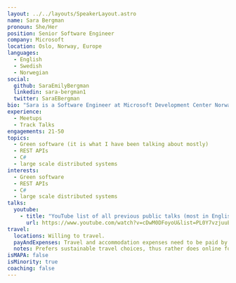 ```yaml
---
layout: ../../layouts/SpeakerLayout.astro
name: Sara Bergman
pronoun: She/Her
position: Senior Software Engineer
company: Microsoft
location: Oslo, Norway, Europe
languages:
  - English
  - Swedish
  - Norwegian
social:
  github: SaraEmilyBergman
  linkedin: sara-bergman1
  twitter: SaraEBergman
bio: "Sara is a Software Engineer at Microsoft Development Center Norway working in a team which owns several backend APIs powering People experiences in the Microsoft eco-system. She is an advocate for green software practices at MDCN and M365. She is a member of the Green Software Foundation and a chair of the Writer's project which is curating and creating written articles on the main GSF website and the GSF newsletter. When not working you'll most likely find her hiking or trying to figure out how to grow chilies in sub-zero temperatures."
experience:
  - Meetups
  - Track Talks
engagements: 21-50
topics:
  - Green software (it is what I have been talking about mostly)
  - REST APIs
  - C#
  - large scale distributed systems
interests:
  - Green software
  - REST APIs
  - C#
  - large scale distributed systems
talks:
  youtube:
    - title: "YouTube list of all previous public talks (most in English)"
      url: https://www.youtube.com/watch?v=cDwM0DFoyoU&list=PL0Y7vzjuuE2fa4m_1-iK7kx60W2SPhnDh
travel:
  locations: Willing to travel.
  payAndExpenses: Travel and accommodation expenses need to be paid by organiser
  notes: Prefers sustainable travel choices, thus rather does online for engagements outside of Europe.
isMAPA: false
isMinority: true
coaching: false
---
```

